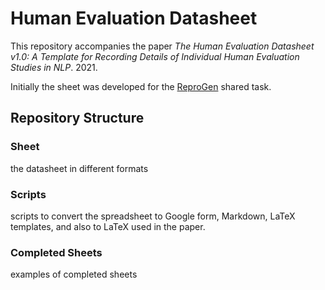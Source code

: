 # Human Evaluation Datasheet
This repository accompanies the paper _The Human Evaluation Datasheet v1.0: A Template for Recording Details of Individual Human Evaluation Studies in NLP_. 2021.

Initially the sheet was developed for the [ReproGen](https://reprogen.github.io/) shared task.

## Repository Structure

### Sheet
the datasheet in different formats

### Scripts
scripts to convert the spreadsheet to Google form, Markdown, LaTeX templates, and also to LaTeX used in the paper. 

### Completed Sheets
examples of completed sheets
